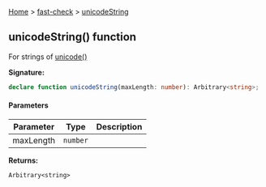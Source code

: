 [Home](/) &gt; [fast-check](../fast-check.md) &gt; [unicodeString](unicodeString_2.md)

## unicodeString() function

For strings of [unicode()](unicode_1.md)

<b>Signature:</b>

```typescript
declare function unicodeString(maxLength: number): Arbitrary<string>;
```

#### Parameters

|  Parameter | Type | Description |
|  --- | --- | --- |
|  maxLength | <code>number</code> |  |

<b>Returns:</b>

`Arbitrary<string>`

